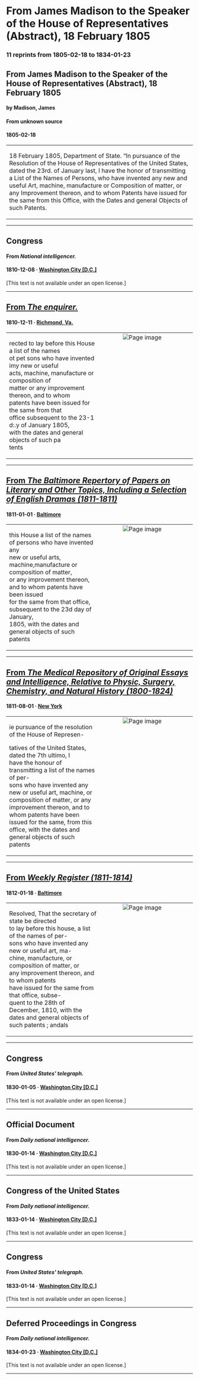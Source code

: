 
# From James Madison to the Speaker of the House of Representatives (Abstract), 18 February 1805

### 11 reprints from 1805-02-18 to 1834-01-23

## From James Madison to the Speaker of the House of Representatives (Abstract), 18 February 1805

#### by Madison, James

#### From unknown source

#### 1805-02-18

<table style="width: 100%;"><tr><td style="width: 50%">

18 February 1805, Department of State. “In pursuance of the Resolution of the House of Representatives of the United States, dated the 23rd. of January last, I have the honor of transmitting a List of the Names of Persons, who have invented any new and useful Art, machine, manufacture or Composition of matter, or any Improvement thereon, and to whom Patents have issued for the same from this Office, with the Dates and general Objects of such Patents.
</td></tr></table>

---

## Congress

#### From _National intelligencer._

#### 1810-12-08 &middot; [Washington City [D.C.]](http://dbpedia.org/resource/Washington%2C_D.C.)

[This text is not available under an open license.]

---

## [From _The enquirer._](https://www.loc.gov/resource/sn84024736/1810-12-11/ed-1/?sp=3)

#### 1810-12-11 &middot; [Richmond, Va.](http://dbpedia.org/resource/Richmond%2C_Virginia)

<table style="width: 100%;"><tr><td style="width: 50%">

  
rected to lay before this House a list of the names  
ot pet sons who have invented imy new or useful  
acts, machine, manufacture or composition of  
matter or any improvement thereon, and to whom  
patents have been issued for the same from that  
office subsequent to the 23-1 d:.y of January 1805,  
with the dates and general objects of such pa­  
tents 
</td><td style="width: 50%; max-height: 75%; margin: auto; display: block;">
<img alt="Page image" src="https://tile.loc.gov/image-services/iiif/service:ndnp:vi:batch_vi_loons_ver01:data:sn84024736:00414183840:1810121101:0262/pct:22.493175614194723,31.29836629406707,17.306642402183805,3.9552880481513326/!600,600/0/default.jpg"/>
</td>
</tr></table>

---

## [From _The Baltimore Repertory of Papers on Literary and Other Topics, Including a Selection of English Dramas (1811-1811)_](https://archive.org/details/sim_baltimore-repertory-of-papers_1811-01_1_1/page/n59/mode/1up?view=theater)

#### 1811-01-01 &middot; [Baltimore](http://dbpedia.org/resource/Baltimore)

<table style="width: 100%;"><tr><td style="width: 50%">

  
this House a list of the names of persons who have invented any  
new or useful arts, machine,manufacture or composition of matter,  
or any improvement thereon, and to whom patents have been issued  
for the same from that office, subsequent to the 23d day of January,  
1805, with the dates and general objects of such patents
</td><td style="width: 50%; max-height: 75%; margin: auto; display: block;">
<img alt="Page image" src="https://iiif.archive.org/image/iiif/2/sim_baltimore-repertory-of-papers_1811-01_1_1%2Fsim_baltimore-repertory-of-papers_1811-01_1_1_jp2.zip%2Fsim_baltimore-repertory-of-papers_1811-01_1_1_jp2%2Fsim_baltimore-repertory-of-papers_1811-01_1_1_0059.jp2/pct:23.996913580246915,36.196911196911195,70.06172839506173,7.794401544401544/600,/0/default.jpg"/>
</td>
</tr></table>

---

## [From _The Medical Repository of Original Essays and Intelligence, Relative to Physic, Surgery, Chemistry, and Natural History (1800-1824)_](https://archive.org/details/sim_medical-repository_august-october-1811_3/page/n5/mode/1up?view=theater)

#### 1811-08-01 &middot; [New York](http://dbpedia.org/resource/New_York_City)

<table style="width: 100%;"><tr><td style="width: 50%">

  
ie pursuance of the resolution of the House of Represen-  
  
tatives of the United States, dated the 7th ultimo, I  
have the honour of transmitting a list of the names of per-  
sons who have invented any new or useful art, machine, or  
composition of matter, or any improvement thereon, and to  
whom patents have been issued for the same, from this  
office, with the dates and general objects of such patents
</td><td style="width: 50%; max-height: 75%; margin: auto; display: block;">
<img alt="Page image" src="https://iiif.archive.org/image/iiif/2/sim_medical-repository_august-october-1811_3%2Fsim_medical-repository_august-october-1811_3_jp2.zip%2Fsim_medical-repository_august-october-1811_3_jp2%2Fsim_medical-repository_august-october-1811_3_0005.jp2/pct:17.219917012448132,66.17521367521367,63.79668049792531,11.688034188034187/600,/0/default.jpg"/>
</td>
</tr></table>

---

## [From _Weekly Register (1811-1814)_](https://archive.org/details/sim_niles-national-register_1812-01-18_1_20/page/n13/mode/1up?view=theater)

#### 1812-01-18 &middot; [Baltimore](http://dbpedia.org/resource/Baltimore)

<table style="width: 100%;"><tr><td style="width: 50%">

  
  
Resolved, That the secretary of state be directed  
to lay before this house, a list of the names of per-  
sons who have invented any new or useful art, ma-  
chine, manufacture, or composition of matter, or  
any improvement thereon, and to whom patents  
have issued for the same from that office, subse-  
quent to the 28th of December, 1810, with the  
dates and general objects of such patents ; andals
</td><td style="width: 50%; max-height: 75%; margin: auto; display: block;">
<img alt="Page image" src="https://iiif.archive.org/image/iiif/2/sim_niles-national-register_1812-01-18_1_20%2Fsim_niles-national-register_1812-01-18_1_20_jp2.zip%2Fsim_niles-national-register_1812-01-18_1_20_jp2%2Fsim_niles-national-register_1812-01-18_1_20_0013.jp2/pct:50.95260223048327,52.81107305936073,39.451672862453535,8.490296803652969/600,/0/default.jpg"/>
</td>
</tr></table>

---

## Congress

#### From _United States' telegraph._

#### 1830-01-05 &middot; [Washington City [D.C.]](http://dbpedia.org/resource/Washington%2C_D.C.)

[This text is not available under an open license.]

---

## Official Document

#### From _Daily national intelligencer._

#### 1830-01-14 &middot; [Washington City [D.C.]](http://dbpedia.org/resource/Washington%2C_D.C.)

[This text is not available under an open license.]

---

## Congress of the United States

#### From _Daily national intelligencer._

#### 1833-01-14 &middot; [Washington City [D.C.]](http://dbpedia.org/resource/Washington%2C_D.C.)

[This text is not available under an open license.]

---

## Congress

#### From _United States' telegraph._

#### 1833-01-14 &middot; [Washington City [D.C.]](http://dbpedia.org/resource/Washington%2C_D.C.)

[This text is not available under an open license.]

---

## Deferred Proceedings in Congress

#### From _Daily national intelligencer._

#### 1834-01-23 &middot; [Washington City [D.C.]](http://dbpedia.org/resource/Washington%2C_D.C.)

[This text is not available under an open license.]

---

